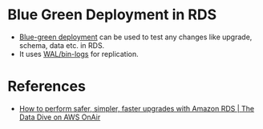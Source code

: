 # Blue Green Deployment in RDS
- [Blue-green deployment](https://docs.aws.amazon.com/AmazonRDS/latest/UserGuide/blue-green-deployments.html) can be used to test any changes like upgrade, schema, data etc. in RDS.
- It uses [WAL/bin-logs](../../../../HLD-System-Designs/3_Databases/5_Database-Internals/WAL&BinLog.md) for replication.

# References
- [How to perform safer, simpler, faster upgrades with Amazon RDS | The Data Dive on AWS OnAir](https://www.youtube.com/watch?v=O6wqRiUUtXU&t=2391s)